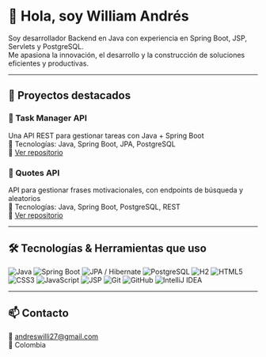# 👋 Hola, soy William Andrés

Soy desarrollador Backend en Java con experiencia en Spring Boot, JSP, Servlets y PostgreSQL.  
Me apasiona la innovación, el desarrollo y la construcción de soluciones eficientes y productivas.

---

## 🚀 Proyectos destacados

### 📝 Task Manager API
Una API REST para gestionar tareas con Java + Spring Boot  
🔧 Tecnologías: Java, Spring Boot, JPA, PostgreSQL  
🔗 [Ver repositorio](https://github.com/Williams-Andres/task-manager-api)

### 💬 Quotes API
API para gestionar frases motivacionales, con endpoints de búsqueda y aleatorios  
🔧 Tecnologías: Java, Spring Boot, PostgreSQL, REST  
🔗 [Ver repositorio](https://github.com/Williams-Andres/quotes-api)

---

## 🛠 Tecnologías & Herramientas que uso
![Java](https://img.shields.io/badge/Java-ED8B00?style=for-the-badge&logo=java&logoColor=white)
![Spring Boot](https://img.shields.io/badge/Spring%20Boot-6DB33F?style=for-the-badge&logo=spring-boot&logoColor=white)
![JPA / Hibernate](https://img.shields.io/badge/JPA%20/%20Hibernate-59666C?style=for-the-badge&logo=hibernate&logoColor=white)
![PostgreSQL](https://img.shields.io/badge/PostgreSQL-316192?style=for-the-badge&logo=postgresql&logoColor=white)
![H2](https://img.shields.io/badge/H2-1A237E?style=for-the-badge&logo=h2database&logoColor=white)
![HTML5](https://img.shields.io/badge/HTML5-E34F26?style=for-the-badge&logo=html5&logoColor=white)
![CSS3](https://img.shields.io/badge/CSS3-1572B6?style=for-the-badge&logo=css3&logoColor=white)
![JavaScript](https://img.shields.io/badge/JavaScript-F7DF1E?style=for-the-badge&logo=javascript&logoColor=black)
![JSP](https://img.shields.io/badge/JSP-007396?style=for-the-badge&logo=java&logoColor=white)
![Git](https://img.shields.io/badge/Git-F05032?style=for-the-badge&logo=git&logoColor=white)
![GitHub](https://img.shields.io/badge/GitHub-181717?style=for-the-badge&logo=github&logoColor=white)
![IntelliJ IDEA](https://img.shields.io/badge/IntelliJ%20IDEA-000000?style=for-the-badge&logo=intellij-idea&logoColor=white)

---

## 📫 Contacto
📧 andreswilli27@gmail.com  
📍 Colombia
